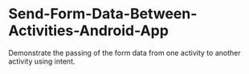 Send-Form-Data-Between-Activities-Android-App
=============================================

Demonstrate the passing of the form data from one activity to another activity using intent.
